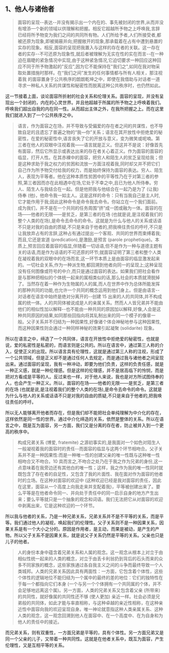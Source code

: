 <h2>1、他人与诸他者</h2><blockquote data-pid="kauAwlX_">面容的呈现--表达--并没有揭示出一个内在的、事先被封闭的世界,从而并没有增添一个新的领域以供理解和把握。相反它超越所予物之上呼唤我,言辞已经将所予物变为我们之间的共同所有物。人们所给予者,人们所接受者,都被还原为现象,即被揭蔽并向;把握敞开的现象,那承载着在占有中遭到悬置的实存的现象。相反,面容的呈现把我置入与这样的存在者的关联。这一存在者的实存--不可还原为现象性,就后者被理解为无实在性的实在而言--在一种迫在眉睫的紧急情况中实现,由于这种紧急情况,它迫切要求一种回应这种回应不同于所予物激起的&#34;反应&#34;,因为它不能保持在&#34;我们之&#34;,如同在我对物采取处置措施时那样。在“我们之间”发生的任何事情都与所有人相关，那注视着我 的面容置身于公共秩序的朗朗乾坤之中，即使在我借助与对话者一道寻求一种私人关系的共谋性和秘密性而脱离这种公共秩序时，也仍然如此。</blockquote><p data-pid="2CW1RQ9i">这一节接着上面，谈论面容所折射的社会关系和伦理关系。面容的呈现，并没有呈现出一个封闭的，内在的心灵世界。并且他超越于所属的所予物之上呼唤着我们。呼唤我们超出自我的内在同一性。从而超出主体之外，在我所把握之上。而在这里我们就进入到了一个公共秩序之中。</p><blockquote data-pid="5vYWMYiS">语言，作为面容之在场，并不导致与受偏爱的存在者之间的共谋性，也不导致自足的且遗忘了普遍之物的“我—你”关系；语言在其开放性中拒绝爱的秘密性，在爱的秘密性中,语言丧失了它的开放与意义，变为微笑或呢喃。第三者在他人的双眼中注视着我——语言就是正义。但这并不是说：好像首先有面容，然后它所显示或表达出来的存在者关心着正义。作为面容的面容的临显，打开人性。在其赤裸中的面容，把穷人和陌生人的贫乏呈现给我；但是这种求助于我之权力的贫困和流放一方面注视着我,同时却又并不把它们自己作为所予物交付给我的权力，而是始终保持为面容的表达。穷人、陌生人，表现为平等者。他在这种本质性贫困中的平等性乃在于对第三者的参照,第三者因而亦在此相遇中在场,它处于不幸之中,且已为他人所侍奉。穷人、陌生人与我结合在一起。但是他把我与他结合在一起乃是为了 (让我) 侍奉 (他)，他命令我一如主人。这是这样的命令：只有当我自己是主人时,它才能作用于我;因此这种命令是命令我去命令。你站立在一个我们面前。成为我们，并不是在一个共同的任务周围“挤”成一团或融为一体。面容的在场——他者的无限——是贫乏，是第三者的在场 (也就是说,是注视着我们的整个人类的在场),是命令去命令的命令。这就是为什么与他人的关系或话语不只是对我的自由的质疑,不只是来自于他者的,把我唤往责任的呼吁,不只是让我放弃占有的言辞,这种占有通过提出一个客观、共同的世界而束缚着我;而且,它还是宣道 (predication),是激励,是预言 (parole prophetique)。本质上,预言回应着面容的临显,伴随着一切话语,但不是作为一种与道德主题有关的话语,而是作为话语的不可还原的环节;就面容证明了第三者和整个人类在凝视着我的双眼中的在场而言,这一环节本质上是由面容的临显激发起来的。一切社会关系,作为一种派生物,都回溯到他者向同一的呈现上;这种呈现没有任何图像或符号的中介,而只是通过面容的表达。如果我们把社会看作是与那种把相似的个体统一起来的属相类似的话,那么社会的本质就滑脱掉了。当然存在着一种作为生物属的人的属,而人在世界中作为总体所能发挥的那种共同的功能,也允许一个共同的概念运用到他们身上。但是由语言--对话者在语言中始终是绝对分离开的--创建 15 出来的人的共同体,并不构成属的统一体。人的共同体被说成是人的亲属关系。然而人人皆兄弟并不能由他们的相似性加以解释--也不能由一种共同的原因加以解释,好像,人会是这种共同原因的结果,如同那些回指向将其轧制出来的同一个模子的像章一般。父子关系并不归结为一种因果性,好像诸个体会神秘地参与这种因果性,而这种因果性则会通过一种同样神秘的效果引起凝聚 (solidarite) 现象。</blockquote><p data-pid="j9mS5Zra">所以在语言之中，缔造了一个共同体，语言在开放性中拒绝爱的秘密性，也就是说，爱的私密性是私密的，而语言则是公共的。所以在语言中，通过第三人称的介入，促使正义的出现。所以语言具有伦理性，这就是通过第三人称的注视，形成了一个公共领域，但是正义却不是通过任何人去规定，而是通过我与诸他者之间呈现出来。通过面容的呈现，我有一种冲动，即要为他们负责，这样的负责任感，就是一种正义感，就是一种伦理感。但是这样的伦理感，并不是居高临下的怜悯，而是把对方看成是平等的人。反过来也一样，对于他人来说，我也是对方所试图侍奉的人，也会产生一种正义。所以，面容的在场——他者的无限——是贫乏，是第三者的在场 (也就是说,是注视着我们的整个人类的在场),是命令去命令的命令。这就是为什么与他人的关系或话语不只是对我的自由的质疑,不只是来自于他者的,把我唤往责任的呼吁。</p><p data-pid="DPrWJllA">所以无人能够离开他者而存在，但是我们却不能把社会单纯理解为中介化的存在，这样依然是同一性的世界。通过中介化缔造的关系，依然是整体的关系。所以在语言之中，既是互为面容，另一方面，我们又是分离的存在者，防止被并入到一个更高的秩序中。</p><blockquote data-pid="RYHcrLAU">构成兄弟关系 (博爱, fratemite) 之源初事实的,是我面对一个如色对陌生人一般凝视着我的面容时的责任--而面容的临显与这两个环节相吻合。父子关系并不是一种因果性:而是一种唯一性的创建父亲的唯一性既与这种唯一性相吻合又不吻合。10 具而言之,不吻合之处乃在于我之作为兄弟的身份,这一点意味着在我旁边还有其他白的唯一性；这样，我之作为我的唯一性同时就既包含了存在者的自足性，又包含了我的片面性、我在面对作为面容的他者时的立场。在这种对面容的欢迎中 (这种欢迎已经是我对面容的责任，因此在这里，面容从一个高度上向我走来并支配着我)，平等被创建出来了。要么平等是在他者命令同一、并向处于责任中的同一启示自身的地方产生出来；要么平等就只是一个抽象的观念和词语。我们无法把它从对面容的欢迎中剥离出来，它是这种欢迎的一个环节。</blockquote><p data-pid="_L2su03u">所以我与他者的关系，乃是一种兄弟关系，兄弟关系并不是不平等的关系，而是平等。我们通过他人的凝视，唤起我们的伦理性。父子关系则不是一种因果关系，因果关系是有一个大小之分的。原因是作用者，是主动，而果是被动，是产生的产物。所以父子关系不是因果关系，就是说父子关系仍然是平等的关系。父亲也只是儿子的他者。</p><blockquote data-pid="Pnt97p8t">人的身份本身中蕴含着兄弟关系和人属的观念。这一观念从根本上对立于由相似性统一起来的人类的概念，对立于由丢卡利翁扔到背后的石头而来的众多不同家族的概念，这些家族通过各自我主义之间的斗争而最终导致一个人类城邦。人类的兄弟关系因此具有两面性：一方面，它包含着个体性，这些个体性的逻辑地位不能归结为一个属中的最终的差的地位：它们的独特性在于每一个都指向它们本身 (一个与另一个个体拥有一个共同属的个体，并不会足够地远离这个属)。另一方面，人类的兄弟关系又包含着父亲 (所带来) 的共同性，就好像属的共同性还不够 (使人更加) 亲近一样。社会必须是兄弟般的共同体，如此才能与率直相称，与这种卓越的亲近性相称，在这种亲近性中面容向我的欢迎呈现自身。唯一神论就意指这种人类亲属关系、这种人类的观念，这一观念回溯到他人在面容中、在一个高度中、在为自身和为他人的责任中的接近。</blockquote><p data-pid="-3d5vs9N">而兄弟关系，则有双重性，一方面兄弟是平等的，具有个体性。另一方面兄弟又是同一个父亲的儿子，又带着一种共同性。这就是在他者关系中，既互为面容，产生伦理性，又是互相平等的关系。</p><p></p><p></p>